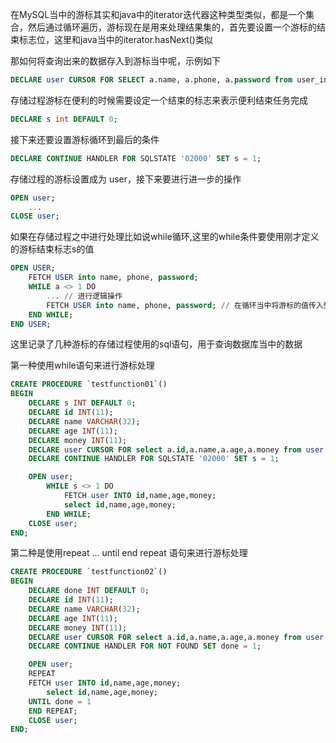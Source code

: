 
在MySQL当中的游标其实和java中的iterator迭代器这种类型类似，都是一个集合，然后通过循环遍历，游标现在是用来处理结果集的，首先要设置一个游标的结束标志位，这里和java当中的iterator.hasNext()类似

那如何将查询出来的数据存入到游标当中呢，示例如下

```sql
DECLARE user CURSOR FOR SELECT a.name, a.phone, a.password from user_info a; 
```

存储过程游标在便利的时候需要设定一个结束的标志来表示便利结束任务完成

```sql
DECLARE s int DEFAULT 0;
```

接下来还要设置游标循环到最后的条件

```sql
DECLARE CONTINUE HANDLER FOR SQLSTATE '02000' SET s = 1;
```

存储过程的游标设置成为 user，接下来要进行进一步的操作

```sql
OPEN user;
    ...
CLOSE user;
```

如果在存储过程之中进行处理比如说while循环,这里的while条件要使用刚才定义的游标结束标志s的值

```sql
OPEN USER;
    FETCH USER into name, phone, password;
    WHILE a <> 1 DO
        ... // 进行逻辑操作
        FETCH USER into name, phone, password; // 在循环当中将游标的值传入到变量当中
    END WHILE;  
END USER;
```

这里记录了几种游标的存储过程使用的sql语句，用于查询数据库当中的数据

第一种使用while语句来进行游标处理

```sql
CREATE PROCEDURE `testfunction01`()
BEGIN 
    DECLARE s INT DEFAULT 0;
    DECLARE id INT(11);
    DECLARE name VARCHAR(32);
    DECLARE age INT(11);
    DECLARE money INT(11);
    DECLARE user CURSOR FOR select a.id,a.name,a.age,a.money from user a;
    DECLARE CONTINUE HANDLER FOR SQLSTATE '02000' SET s = 1;

    OPEN user;
        WHILE s <> 1 DO 
            FETCH user INTO id,name,age,money;
            select id,name,age,money;
        END WHILE;
    CLOSE user;
END;
```

第二种是使用repeat ... until end repeat 语句来进行游标处理

```sql
CREATE PROCEDURE `testfunction02`()
BEGIN 
    DECLARE done INT DEFAULT 0;
    DECLARE id INT(11);
    DECLARE name VARCHAR(32);
    DECLARE age INT(11);
    DECLARE money INT(11);
    DECLARE user CURSOR FOR select a.id,a.name,a.age,a.money from user a;
    DECLARE CONTINUE HANDLER FOR NOT FOUND SET done = 1;

    OPEN user;
    REPEAT
	FETCH user INTO id,name,age,money;
        select id,name,age,money;
    UNTIL done = 1
    END REPEAT;
    CLOSE user;
END;
```
